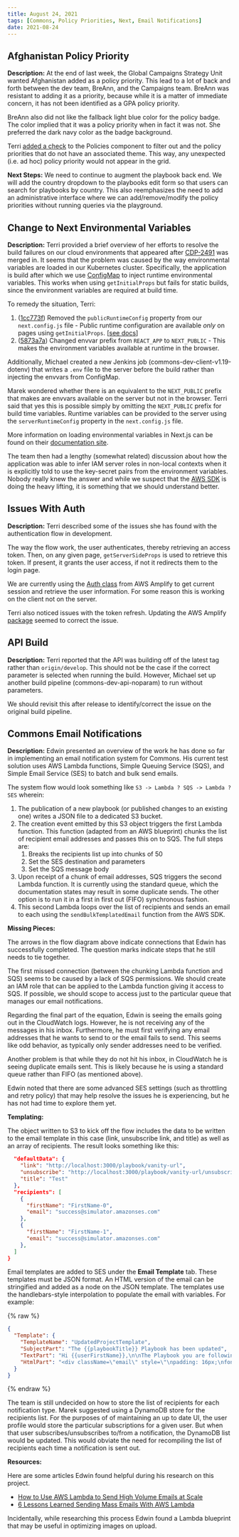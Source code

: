 ```yaml
---
title: August 24, 2021
tags: [Commons, Policy Priorities, Next, Email Notifications]
date: 2021-08-24
---
```


## Afghanistan Policy Priority

**Description:** At the end of last week, the Global Campaigns Strategy Unit wanted Afghanistan added as a policy priority. This lead to a lot of back and forth between the dev team, BreAnn, and the Campaigns team. BreAnn was resistant to adding it as a priority, because while it is a matter of immediate concern, it has not been identified as a GPA policy priority.

BreAnn also did not like the fallback light blue color for the policy badge. The color implied that it was a policy priority when in fact it was not. She preferred the dark navy color as the badge background.

Terri [added a check](https://github.com/IIP-Design/content-commons-client/commit/100c5b5747f86279d5508b24222431796817ab51) to the Policies component to filter out and the policy priorities that do not have an associated theme. This way, any unexpected (i.e. ad hoc) policy priority would not appear in the grid. 

**Next Steps:** We need to continue to augment the playbook back end. We will add the country dropdown to the playbooks edit form so that users can search for playbooks by country. This also reemphasizes the need to add an administrative interface where we can add/remove/modify the policy priorities without running queries via the playground.

## Change to Next Environmental Variables

**Description:** Terri provided a brief overview of her efforts to resolve the build failures on our cloud environments that appeared after [CDP-2491](https://github.com/IIP-Design/content-commons-client/pull/336) was merged in. It seems that the problem was caused by the way environmental variables are loaded in our Kubernetes cluster. Specifically, the application is build after which we use [ConfigMap](https://kubernetes.io/docs/concepts/configuration/configmap/) to inject runtime environmental variables. This works when using `getInitialProps` but fails for static builds, since the environment variables are required at build time. 

To remedy the situation, Terri:

1. ([1cc773f](https://github.com/IIP-Design/content-commons-client/commit/1cc773fe8a99c0699a13ebbf1d4ee639cdb6443d)) Removed the `publicRuntimeConfig` property from our `next.config.js` file - Public runtime configuration are available _only_ on pages using `getInitialProps`. [[see docs](https://nextjs.org/docs/api-reference/next.config.js/runtime-configuration)]
1. ([5873a7a](https://github.com/IIP-Design/content-commons-client/commit/5873a7a14bd4dcb389caad84ead67b249f6947a5)) Changed envvar prefix from `REACT_APP` to `NEXT_PUBLIC` - This makes the environment variables available at runtime in the browser.

Additionally, Michael created a new Jenkins job (commons-dev-client-v1.19-dotenv) that writes a `.env` file to the server before the build rather than injecting the envvars from ConfigMap.

Marek wondered whether there is an equivalent to the `NEXT_PUBLIC` prefix that makes are envvars available on the server but not in the browser. Terri said that yes this is possible simply by omitting the `NEXT_PUBLIC` prefix for build time variables. Runtime variables can be provided to the server using the `serverRuntimeConfig` property in the `next.config.js` file.

More information on loading environmental variables in Next.js can be found on their [documentation site](https://nextjs.org/docs/basic-features/environment-variables).

The team then had a lengthy (somewhat related) discussion about how the application was able to infer IAM server roles in non-local contexts when it is explicitly told to use the key-secret pairs from the environment variables. Nobody really knew the answer and while we suspect that the [AWS SDK](https://docs.aws.amazon.com/sdk-for-javascript/v3/developer-guide/getting-started-browser.html) is doing the heavy lifting, it is something that we should understand better.

## Issues With Auth

**Description:** Terri described some of the issues she has found with the authentication flow in development. 

The way the flow work, the user authenticates, thereby retrieving an access token. Then, on any given page, `getServerSideProps` is used to retrieve this token. If present, it grants the user access, if not it redirects them to the login page.

We are currently using the [Auth class](https://docs.amplify.aws/lib/auth/emailpassword/q/platform/js/) from AWS Amplify to get current session and retrieve the user information. For some reason this is working on the client not on the server.

Terri also noticed issues with the token refresh. Updating the AWS Amplify [package](https://github.com/aws-amplify/amplify-js) seemed to correct the issue.

## API Build

**Description:** Terri reported that the API was building off of the latest tag rather than `origin/develop`. This should not be the case if the correct parameter is selected when running the build. However, Michael set up another build pipeline (commons-dev-api-noparam) to run without parameters.

We should revisit this after release to identify/correct the issue on the original build pipeline.

## Commons Email Notifications

**Description:** Edwin presented an overview of the work he has done so far in implementing an email notification system for Commons. His current test solution uses AWS Lambda functions, Simple Queuing Service (SQS), and Simple Email Service (SES) to batch and bulk send emails.

The system flow would look something like `S3 -> Lambda ? SQS -> Lambda ? SES` wherein:

1. The publication of a new playbook (or published changes to an existing one) writes a JSON file to a dedicated S3 bucket.
1. The creation event emitted by this S3 object triggers the first Lambda function. This function (adapted from an AWS blueprint) chunks the list of recipient email addresses and passes this on to SQS. The full steps are:
    1. Breaks the recipients list up into chunks of 50
    1. Set the SES destination and parameters
    1. Set the SQS message body
1. Upon receipt of a chunk of email addresses, SQS triggers the second Lambda function. It is currently using the standard queue, which the documentation states may result in some duplicate sends. The other option is to run it in a first in first out (FIFO) synchronous fashion.
1. This second Lambda loops over the list of recipients and sends an email to each using the `sendBulkTemplatedEmail` function from the AWS SDK. 

**Missing Pieces:**

The arrows in the flow diagram above indicate connections that Edwin has successfully completed. The question marks indicate steps that he still needs to tie together.

The first missed connection (between the chunking Lambda function and SQS) seems to be caused by a lack of SQS permissions. We should create an IAM role that can be applied to the Lambda function giving it access to SQS. If possible, we should scope to access just to the particular queue that manages our email notifications.

Regarding the final part of the equation, Edwin is seeing the emails going out in the CloudWatch logs. However, he is not receiving any of the messages in his inbox. Furthermore, he must first verifying any email addresses that he wants to send to or the email fails to send. This seems like odd behavior, as typically only sender addresses need to be verified.

Another problem is that while they do not hit his inbox, in CloudWatch he is seeing duplicate emails sent. This is likely because he is using a standard queue rather than FIFO (as mentioned above).

Edwin noted that there are some advanced SES settings (such as throttling and retry policy) that may help resolve the issues he is experiencing, but he has not had time to explore them yet.

**Templating:**

The object written to S3 to kick off the flow includes the data to be written to the email template in this case (link, unsubscribe link, and title) as well as an array of recipients. The result looks something like this:

```json
  "defaultData": {
    "link": "http://localhost:3000/playbook/vanity-url",
    "unsubscribe": "http://localhost:3000/playbook/vanity-url/unsubscribe",
    "title": "Test"
  },
  "recipients": [
    {
      "firstName": "FirstName-0",
      "email": "success@simulator.amazonses.com"
    },
    {
      "firstName": "FirstName-1",
      "email": "success@simulator.amazonses.com"
    },
  ]
}
```

Email templates are added to SES under the **Email Template** tab. These templates must be JSON format. An HTML version of the email can be stringified and added as a node on the JSON template. The templates use the handlebars-style interpolation to populate the email with variables. For example:

{% raw %}
```json
{
  "Template": {
    "TemplateName": "UpdatedProjectTemplate",
    "SubjectPart": "The {{playbookTitle}} Playbook has been updated",
    "TextPart": "Hi {{userFirstName}},\n\nThe Playbook you are following has been updated.\n\nCopy and paste this link into your browser: {{link}}.\n\nYou are receiving this email because you are subscribed to receive notifications when the Playbook titled {{playbookTitle}} has been updated.\n\nIf you received this email by mistake, you can change your notifications selections or unsubscribe here: ____.",
    "HtmlPart": "<div className=\"email\" style=\"\npadding: 16px;\nfont-family: sans-serif;\n line-height: 1.5;\n font-size: 16px;\n\">\n<p>Hi {{userFirstName}},</p>\n\n<p>The Playbook you are following has been updated.</p>\n\n<p><a href=\"{{link}}\">View updates</a></p>\n\n<p>Can't click the button above? Copy and paste this link into your browser: {{link}}</p>\n\n<p>You are receiving this email because you are subscribed to receive notifications when the Playbook titled {{playbookTitle}} has been updated.</p>\n\n<p>If you received this email by mistake, you can <a href=\"\">change your notifications selections or unsubscribe here</a>.</p></div>"
  }
}
```
{% endraw %}

The team is still undecided on how to store the list of recipients for each notification type. Marek suggested using a DynamoDB store for the recipients list. For the purposes of of maintaining an up to date UI, the user profile would store the particular subscriptions for a given user. But when that user subscribes/unsubscribes to/from a notification, the DynamoDB list would be updated. This would obviate the need for recompiling the list of recipients each time a notification is sent out.

**Resources:**

Here are some articles Edwin found helpful during his research on this project.

- [How to Use AWS Lambda to Send High Volume Emails at Scale](https://read.iopipe.com/how-to-use-aws-lambda-to-send-high-volume-emails-at-scale-10efe65b2f32)
- [6 Lessons Learned Sending Mass Emails With AWS Lambda](https://read.iopipe.com/6-lessons-learned-sending-mass-emails-with-aws-lambda-3c5e56e19571)

Incidentally, while researching this process Edwin found a Lambda blueprint that may be useful in optimizing images on upload.
